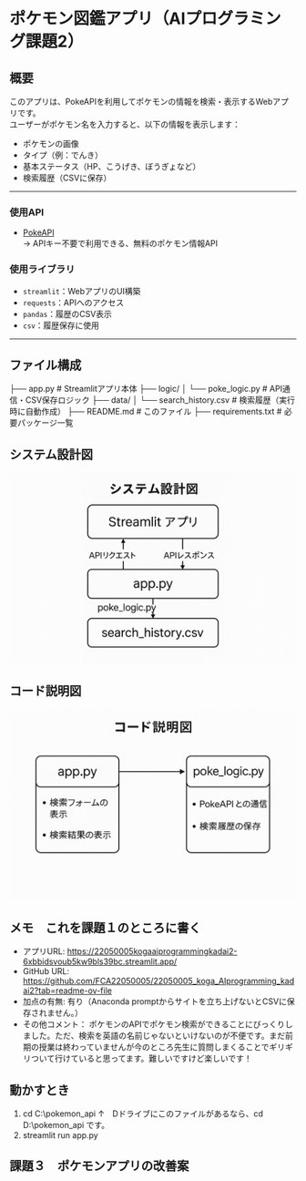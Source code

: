 

# ポケモン図鑑アプリ（AIプログラミング課題2）

## 概要

このアプリは、PokeAPIを利用してポケモンの情報を検索・表示するWebアプリです。  
ユーザーがポケモン名を入力すると、以下の情報を表示します：

- ポケモンの画像
- タイプ（例：でんき）
- 基本ステータス（HP、こうげき、ぼうぎょなど）
- 検索履歴（CSVに保存）

---

### 使用API

- [PokeAPI](https://pokeapi.co/)  
  → APIキー不要で利用できる、無料のポケモン情報API

### 使用ライブラリ

- `streamlit`：WebアプリのUI構築
- `requests`：APIへのアクセス
- `pandas`：履歴のCSV表示
- `csv`：履歴保存に使用

---

## ファイル構成

├── app.py # Streamlitアプリ本体
├── logic/
│ └── poke_logic.py # API通信・CSV保存ロジック
├── data/
│ └── search_history.csv # 検索履歴（実行時に自動作成）
├── README.md # このファイル
├── requirements.txt # 必要パッケージ一覧

## システム設計図
![System Diagram](pokemon_api/images/system_diagram.png)

## コード説明図
![Code Diagram](pokemon_api/images/code_diagram.png)

## メモ　これを課題１のところに書く
- アプリURL: https://22050005kogaaiprogrammingkadai2-6xbbidsvoub5kw9bls39bc.streamlit.app/
- GitHub URL: https://github.com/FCA22050005/22050005_koga_AIprogramming_kadai2?tab=readme-ov-file
- 加点の有無: 有り（Anaconda promptからサイトを立ち上げないとCSVに保存されません。）
- その他コメント： ポケモンのAPIでポケモン検索ができることにびっくりしました。ただ、検索を英語の名前じゃないといけないのが不便です。まだ前期の授業は終わっていませんが今のところ先生に質問しまくることでギリギリついて行けていると思ってます。難しいですけど楽しいです！

## 動かすとき

1. cd C:\pokemon_api
↑　Dドライブにこのファイルがあるなら、cd D:\pokemon_api です。
2. streamlit run app.py

## 課題３　ポケモンアプリの改善案
